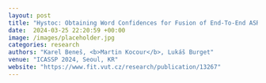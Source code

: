```yaml
---
layout: post
title: "Hystoc: Obtaining Word Confidences for Fusion of End-To-End ASR Systems"
date:  2024-03-25 22:20:59 +00:00
image: /images/placeholder.jpg
categories: research
authors: "Karel Beneš, <b>Martin Kocour</b>, Lukáš Burget"
venue: "ICASSP 2024, Seoul, KR"
website: "https://www.fit.vut.cz/research/publication/13267"
---
```


